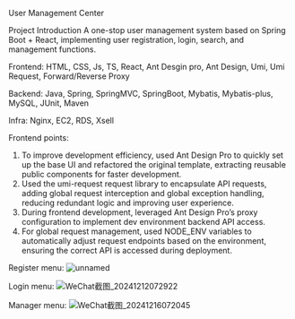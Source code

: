 User Management Center

Project Introduction
A one-stop user management system based on Spring Boot + React, implementing user registration, login, search, and management functions.

Frontend:
HTML, CSS, Js, TS, React, Ant Desgin pro, Ant Design, Umi, Umi Request, Forward/Reverse Proxy

Backend:
Java, Spring, SpringMVC, SpringBoot, Mybatis, Mybatis-plus, MySQL, JUnit, Maven

Infra:
Nginx, EC2, RDS, Xsell

Frontend points:
1. To improve development efficiency, used Ant Design Pro to quickly set up the base UI and refactored the original template, extracting reusable public components for faster development.
2. Used the umi-request request library to encapsulate API requests, adding global request interception and global exception handling, reducing redundant logic and improving user experience.
3. During frontend development, leveraged Ant Design Pro’s proxy configuration to implement dev environment backend API access.
4. For global request management, used NODE_ENV variables to automatically adjust request endpoints based on the environment, ensuring the correct API is accessed during deployment.

Register menu:
![unnamed](https://github.com/user-attachments/assets/d5878246-1ee0-4d80-9177-b061475a4b88)

Login menu:
![WeChat截图_20241212072922](https://github.com/user-attachments/assets/3ce6c545-07f5-4fcb-9e1e-fce52d0b4c75)

Manager menu:
![WeChat截图_20241216072045](https://github.com/user-attachments/assets/ac4b169d-e68b-4d20-94dd-be8b21a94a85)
